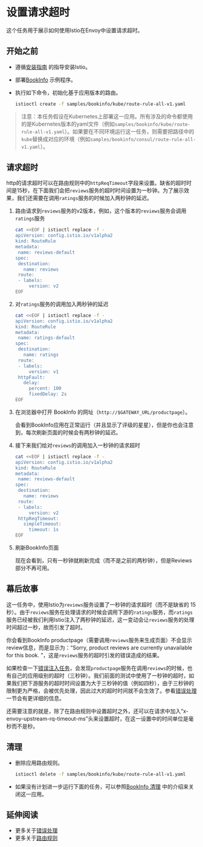# 设置请求超时

这个任务用于展示如何使用Istio在Envoy中设置请求超时。

## 开始之前

- 遵循[安装指南](../../setup/) 的指导安装Istio。
- 部署[BookInfo](../../guides/bookinfo.md) 示例程序。
- 执行如下命令，初始化基于应用版本的路由。

    ```bash
    istioctl create -f samples/bookinfo/kube/route-rule-all-v1.yaml
    ```

> 注意：本任务假设在Kubernetes上部署这一应用。所有涉及的命令都使用的是Kubernetes版本的yaml文件（例如`samples/bookinfo/kube/route-rule-all-v1.yaml`）。如果要在不同环境运行这一任务，则需要把路径中的`kube`替换成对应的环境（例如`samples/bookinfo/consul/route-rule-all-v1.yaml`）。

## 请求超时

http的请求超时可以在路由规则中的`httpReqTimeout`字段来设置。缺省的超时时间是15秒，在下面我们会把`reviews`服务的超时时间设置为一秒钟。为了展示效果，我们还需要在调用`ratings`服务的时候加入两秒钟的延迟。

1. 路由请求到`reviews`服务的v2版本，例如，这个版本的`reviews`服务会调用`ratings`服务

    ```bash
    cat <<EOF | istioctl replace -f -
    apiVersion: config.istio.io/v1alpha2
    kind: RouteRule
    metadata:
     name: reviews-default
    spec:
     destination:
       name: reviews
     route:
     - labels:
         version: v2
    EOF
    ```

2. 对`ratings`服务的调用加入两秒钟的延迟

    ```bash
    cat <<EOF | istioctl replace -f -
    apiVersion: config.istio.io/v1alpha2
    kind: RouteRule
    metadata:
     name: ratings-default
    spec:
     destination:
       name: ratings
     route:
     - labels:
         version: v1
     httpFault:
       delay:
         percent: 100
         fixedDelay: 2s
    EOF
    ```

3. 在浏览器中打开 BookInfo 的网址（`http://$GATEWAY_URL/productpage`）。

	会看到BookInfo应用在正常运行（并且显示了评级的星星），但是你也会注意到，每次刷新页面的时候会有两秒钟的延迟。

4. 接下来我们给对`reviews`的调用加入一秒钟的请求超时

    ```bash
    cat <<EOF | istioctl replace -f -
    apiVersion: config.istio.io/v1alpha2
    kind: RouteRule
    metadata:
     name: reviews-default
    spec:
     destination:
       name: reviews
     route:
     - labels:
         version: v2
     httpReqTimeout:
       simpleTimeout:
         timeout: 1s
    EOF
    ```

5. 刷新BookInfo页面

	现在会看到，只有一秒钟就刷新完成（而不是之前的两秒钟），但是Reviews部分不再可用。

## 幕后故事

这一任务中，使用Istio为`reviews`服务设置了一秒钟的请求超时（而不是缺省的 15 秒）。由于`reviews`服务在处理请求的时候会调用下游的`ratings`服务，而`ratings`服务已经被我们利用Istio注入了两秒钟的延迟，这一变动会让`reviews`服务的处理时间超过一秒，故而引发了超时。

你会看到BookInfo productpage（需要调用`reviews`服务来生成页面）不会显示 review信息，而是显示为：“Sorry, product reviews are currently unavailable for this book. ”，这是`reviews`服务的超时引发的错误造成的结果。

如果检查一下[错误注入任务](../../tasks/traffic-management/fault-injection.md)，会发现`productpage`服务在调用`reviews`的时候，也有自己的应用级别的超时（三秒钟）。我们前面的测试中使用了一秒钟的超时，如果我们把下游服务的超时时间设置为大于三秒钟的值（例如四秒），由于三秒钟的限制更为严格，会被优先处理，因此过大的超时时间就不会生效了。参看[错误处理](../../concepts/traffic-management/handling-failures.md#faq)一节会有更详细的信息。

还需要注意的就是，除了在路由规则中设置超时之外，还可以在请求中加入“x-envoy-upstream-rq-timeout-ms”头来设置超时，在这一设置中的时间单位是毫秒而不是秒。

## 清理

- 删除应用路由规则。

    ```bash
    istioctl delete -f samples/bookinfo/kube/route-rule-all-v1.yaml
    ```

- 如果没有计划进一步运行下面的任务，可以参照[BookInfo 清理](../../samples/bookinfo.md#cleanup) 中的介绍来关闭这一应用。

## 延伸阅读

- 更多关于[错误处理](../../concepts/traffic-management/handling-failures.md)
- 更多关于[路由规则](../../concepts/traffic-management//rules-configuration.md)
